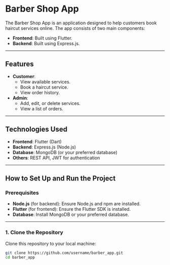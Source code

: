 # Barber Shop App

The Barber Shop App is an application designed to help customers book haircut services online. The app consists of two main components:
- **Frontend**: Built using Flutter.
- **Backend**: Built using Express.js.

---

## Features
- **Customer**:
  - View available services.
  - Book a haircut service.
  - View order history.
- **Admin**:
  - Add, edit, or delete services.
  - View a list of orders.

---

## Technologies Used
- **Frontend**: Flutter (Dart)
- **Backend**: Express.js (Node.js)
- **Database**: MongoDB (or your preferred database)
- **Others**: REST API, JWT for authentication

---

## How to Set Up and Run the Project

### Prerequisites
- **Node.js** (for backend): Ensure Node.js and npm are installed.
- **Flutter** (for frontend): Ensure the Flutter SDK is installed.
- **Database**: Install MongoDB or your preferred database.

---

### 1. Clone the Repository
Clone this repository to your local machine:
```bash
git clone https://github.com/username/barber_app.git
cd barber_app
